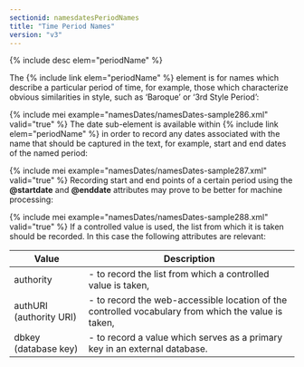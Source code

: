 ```yaml
---
sectionid: namesdatesPeriodNames
title: "Time Period Names"
version: "v3"
---
```




{% include desc elem="periodName" %}




The {% include link elem="periodName" %} element is for names which describe a particular
period of time, for example, those which characterize obvious similarities in style,
such as
‘Baroque’ or ‘3rd Style Period’:

{% include mei example="namesDates/namesDates-sample286.xml" valid="true" %}
The date sub-element is available within {% include link elem="periodName" %} in order to
record any dates associated with the name that should be captured in the text, for
example,
start and end dates of the named period:

{% include mei example="namesDates/namesDates-sample287.xml" valid="true" %}
Recording start and end points of a certain period using the **@startdate** and
**@enddate** attributes may prove to be better for machine processing:

{% include mei example="namesDates/namesDates-sample288.xml" valid="true" %}
If a controlled value is used, the list from which it is taken should be recorded.
In this
case the following attributes are relevant:

<table class="table table-striped">
   <thead>
      <tr>
         <th>Value</th>
         <th>Description</th>
      </tr>
   </thead>
   <tbody>
      <tr>
         <td><span class="att">authority</span></td>
         <td> - to record the list from which a controlled value is taken,</td>
      </tr>
      <tr>
         <td><span class="att">authURI</span> (authority URI)
         </td>
         <td> - to record the web-accessible location of the controlled vocabulary from which the
            value is taken,
         </td>
      </tr>
      <tr>
         <td><span class="att">dbkey</span> (database key)
         </td>
         <td> - to record a value which serves as a primary key in an external database.</td>
      </tr>
   </tbody>
</table>
